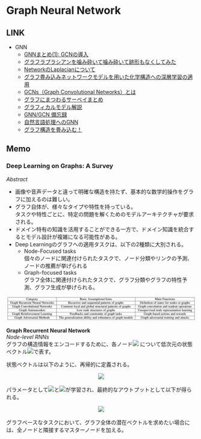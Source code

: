 # Graph Neural Network
## LINK
* GNN
  * [GNNまとめ(1): GCNの導入](https://qiita.com/shionhonda/items/d27b8f13f7e9232a4ae5)
  * [グラフラプラシアンを噛み砕いて噛み砕いて跡形もなくしてみた](https://qiita.com/silva0215/items/0d1d25ef51b6865a6e15)
  * [NetworkのLaplacianについて](https://qiita.com/ryunryunryun/items/297b54a59172b43b3f20)
  * [グラフ畳み込みネットワークモデルを用いた化学構造への深層学習の適用](https://www.jstage.jst.go.jp/article/cicsj/36/2/36_27/_pdf)
  * [GCNs（Graph Convolutional Networks）とは](https://www.albert2005.co.jp/knowledge/machine_learning/deep_learning/about_gcns)
  * [グラフにまつわるサーベイまとめ](https://logmi.jp/tech/articles/321767)
  * [グラフィカルモデル解説](https://www.slideshare.net/Kawamoto_Kazuhiko/ss-35483453?next_slideshow=1)
  * [GNN/GCN 備忘録](https://izuna385.hatenablog.com/entry/GNN_and_GCN_useful_links)
  * [自然言語処理へのGNN](https://medium.com/programming-soda/graph-convolution%E3%82%92%E8%87%AA%E7%84%B6%E8%A8%80%E8%AA%9E%E5%87%A6%E7%90%86%E3%81%AB%E5%BF%9C%E7%94%A8%E3%81%99%E3%82%8B-part1-b792d53c4c18)
  * [グラフ構造を畳み込む！](https://qiita.com/tktktks10/items/98d21133cf3e121676c3)

## Memo
### Deep Learning on Graphs: A Survey
*Abstract*
* 画像や音声データと違って明確な構造を持たず、基本的な数学的操作をグラフに加えるのは難しい。
* グラフ自体が、様々なタイプや特性を持っている。  
  タスクや特性ごとに、特定の問題を解くためのモデルアーキテクチャが要求される。
* ドメイン特有の知識を活用することができる一方で、ドメイン知識を統合するとモデル設計が複雑になる可能性がある。
* Deep Learningのグラフへの適用タスクは、以下の2種類に大別される。
  * Node-Focused tasks  
    個々のノードに関連付けられたタスクで、ノード分類やリンクの予測、ノードの推薦が挙げられる
  * Graph-focused tasks  
    グラフ全体に関連付けられたタスクで、グラフ分類やグラフの特性予測、グラフ生成が挙げられる。
   
![TABLE1.JPG](./assets/TABLE1.JPG)
   
**Graph Recurrent Neural Network**  
*Node-level RNNs*  
グラフの構造情報をエンコードするために、各ノード<img src="https://latex.codecogs.com/gif.latex?v_i"> について低次元の状態ベクトル<img src="https://latex.codecogs.com/gif.latex?\bf{s}_i">で表す。  

状態ベクトルは以下のように、再帰的に定義される。  
<div align="center">
 <img src="https://latex.codecogs.com/gif.latex?\bf{s}_i=\sum_{j\in&space;\mathcal{N}(i)}\mathcal{F}(\bf{s_i,s_j,&space;F^V_i,F^V_j,F^E_{i,j}})">
</div>

パラメータとして<img src="https://latex.codecogs.com/gif.latex?\mathcal{F}(\cdot)">と<img src="https://latex.codecogs.com/gif.latex?\mathcal{O}(\cdot)">が学習され、最終的なアウトプットとして以下が得られる。  
<div align="center">
<img src="https://latex.codecogs.com/gif.latex?\hat{y}_i=\mathcal{O}(\bf{s_i,F^V_i})">
</div>

グラフベースなタスクにおいて、グラフ全体の潜在ベクトルを求めたい場合には、全ノードと隣接するマスターノードを加える。  

<img src="">
